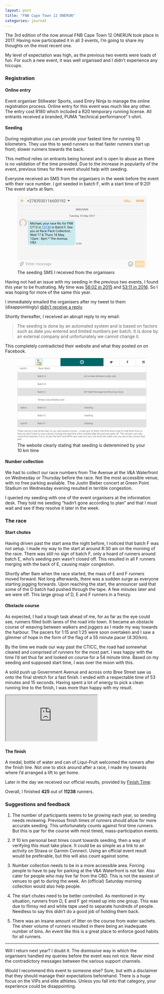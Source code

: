 ```yaml
---
layout: post
title: "FNB Cape Town 12 ONERUN"
categories: journal
---
```


The 3rd edition of the now annual FNB Cape Town 12 ONERUN took place in 2017.
Having now participated it in all 3 events, I’m going to share my thoughts on
the most recent one.

My level of expectation was high, as the previous two events were loads of fun.
For such a new event, it was well organised and I didn’t experience any hiccups.

### Registration

#### Online entry

Event organiser Stillwater Sports, used Entry Ninja to manage the online
registration process. Online entry for this event was much like any other. The
entry cost R180 which included a R20 temporary running license. All entrants
received a branded, PUMA “technical performance” t-shirt.

#### Seeding

During registration you can provide your fastest time for running 10 kilometers.
They use this to seed runners so that faster runners start up front; slower
runners towards the back.

This method relies on entrants being honest and is open to abuse as there is no
validation of the time provided. Due to the increase in popularity of the event,
previous times for the event should help with seeding.

Everyone received an SMS from the organisers in the week before the event with
their race number. I got seeded in batch F, with a start time of 9:20! The event
starts at 9am.

<figure>
    <img src="/assets/images/journal/fnb-capetown-12-onerun-sms.png" alt="">
    <figcaption>The seeding SMS I received from the organisers</figcaption>
</figure>

Having not had an issue with my seeding in the previous two events, I found this
year to be frustrating. My time was [56:02 in 2015](https://www.strava.com/activities/306448499)
and [53:11 in 2016](https://www.strava.com/activities/576478807). So I was
hoping for more of the same this year.

I immediately emailed the organisers after my tweet to them (disappointingly) [didn’t receive a reply](https://twitter.com/mikkelz_za/status/864479605964582914).

Shortly thereafter, I received an abrupt reply to my email:

> The seeding is done by an automated system and is based on factors such as
date you entered and limited numbers per batch. It is done by an external
company and unfortunately we cannot change it.

This completely contradicted their website and what they posted on on Facebook.

<figure>
    <img src="/assets/images/journal/fnb-capetown-12-onerun-seeding.png" alt="">
    <figcaption>The website clearly stating that seeding is deteremined by your 10 km time</figcaption>
</figure>

#### Number collection

We had to collect our race numbers from The Avenue at the V&A Waterfront on
Wednesday or Thursday before the race. Not the most accessible venue, with no
free parking available. The Justin Bieber concert at Green Point Stadium on
Wednesday evening resulted in terrible congestion.

I queried my seeding with one of the event organisers at the information desk.
They told me seeding “hadn’t gone according to plan” and that I must wait and
see if they resolve it later in the week.

### The race

#### Start chutes

Having driven past the start area the night before, I noticed that batch F was
not setup.  I made my way to the start at around 8:30 am on the morning of the
race. There was still no sign of batch F, only a hoard of runners around batch
E, who’s seeding pen wasn’t closed off. This resulted in all F runners merging
with the back of E, causing major congestion.

Shortly after 9am when the race started, the mass of E and F runners moved
forward. Not long afterwards, there was a sudden surge as everyone starting
jogging forwards. Upon reaching the start, the announcer said that some of the
D batch had pushed through the tape. A few minutes later and we were off. This
large group of D, E and F runners in a frenzy.

#### Obstacle course

As expected, I had a tough task ahead of me, for as far as the eye could see,
runners filled both lanes of the road into town. It became an obstacle course
of weaving between walkers and joggers as I made my way towards the harbour. The
pacers for 1:15 and 1:25 were soon overtaken and I saw a glimmer of hope in the
form of the flag of a 55 minute pacer (4:30/km).

By the time we made our way past the CTICC, the road had somewhat cleared and
comprised of runners for the most part. I was happy with the time I’d set thus
far and looked on course for a 54 minute time. Based on my seeding and supposed
start time, I was over the moon with this.

A solid push up Government Avenue and across onto Bree Street saw us onto the
final stretch for a fast finish. I ended with a respectable time of 53 minutes
and 15 seconds. Having spent a lot of energy to pick a clean running line to the
finish, I was more than happy with my result.

<div class="u-fluid-embed">
    <iframe src="https://www.strava.com/activities/998087651/embed/e52989c872802c1ef52dc4fe628921b09d8e6e29"></iframe>
</div>

#### The finish

A medal, bottle of water and can of Liqui-Fruit welcomed the runners after the
finish line. Not one to stick around after a race, I made my towards where I’d
arranged a lift to get home.

Later in the day we received our official results, provided by [Finish Time](http://results.finishtime.co.za/MyResults.aspx?uid=35-2290-1-300660):

Overall, I finished **425** out of **11238** runners.

### Suggestions and feedback

1. The number of participants seems to be growing each year, so seeding needs
reviewing. Previous finish times of runners should allow for more accurate
seeding. This unfortunately counts against first time runners. But this is par
for the course with most timed, mass-participation events.

2. If 10 km personal best times count towards seeding, then a way of verifying
this must take place. It could be as simple as a link to an activity on Strava
or Garmin Connect. Using an official event result would be preferable, but this
will also count against some.

3. Number collection needs to be in a more accessible  area. Forcing people to
have to pay for parking at the V&A Waterfront is not fair. Also cater for people
who may live far from the CBD. This is not the easiest of venues to get to
during the week. An (official) Saturday morning collection would also help
people.

4. The start chutes need to be better controlled. As mentioned in my situation,
runners from D, E and F got mixed up into one group. This was due to flimsy red
and white tape used to separate hundreds of people. Needless to say this didn’t
do a good job of holding them back.

5. There was an insane amount of litter on the course from water sachets. The
sheer volume of runners resulted in there being an inadequate number of bins. An
event like this is a great place to enforce good habits for all runners.

---

Will I return next year? I doubt it. The dismissive way in which the organisers
handled my queries before the event was not nice. Never mind the contradictory
messages between the various support channels.

Would I recommend this event to someone else? Sure, but with a disclaimer that
they should manage their expectations beforehand. There is a huge focus on the
VIPs and elite athletes. Unless you fall into that category, your experience
could be disappointing.
